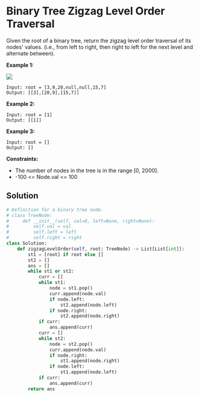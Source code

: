 <h1>Binary Tree Zigzag Level Order Traversal</h1>

<p>
Given the root of a binary tree, return the zigzag level order traversal of its nodes' values. (i.e., from left to right, then right to left for the next level and alternate between).

<b>Example 1:</b>

<img src="https://assets.leetcode.com/uploads/2021/02/19/tree1.jpg">

    Input: root = [3,9,20,null,null,15,7]
    Output: [[3],[20,9],[15,7]]
    
<b>Example 2:</b>

    Input: root = [1]
    Output: [[1]]
    
<b>Example 3:</b>

    Input: root = []
    Output: []

<b>Constraints:</b>

- The number of nodes in the tree is in the range [0, 2000].
- -100 <= Node.val <= 100

<h2>Solution</h2>

```python
# Definition for a binary tree node.
# class TreeNode:
#     def __init__(self, val=0, left=None, right=None):
#         self.val = val
#         self.left = left
#         self.right = right
class Solution:
    def zigzagLevelOrder(self, root: TreeNode) -> List[List[int]]:
        st1 = [root] if root else []
        st2 = []
        ans = []
        while st1 or st2:
            curr = []
            while st1:
                node = st1.pop()
                curr.append(node.val)
                if node.left:
                    st2.append(node.left)
                if node.right:
                    st2.append(node.right)
            if curr:
                ans.append(curr)
            curr = []
            while st2:
                node = st2.pop()
                curr.append(node.val)
                if node.right:
                    st1.append(node.right)
                if node.left:
                    st1.append(node.left)
            if curr:
                ans.append(curr)
        return ans
```
